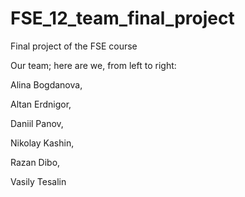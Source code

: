# FSE_12_team_final_project
Final project of the FSE course

Our team; here are we, from left to right:

Alina Bogdanova,

Altan Erdnigor,

Daniil Panov,

Nikolay Kashin,

Razan Dibo,

Vasily Tesalin
